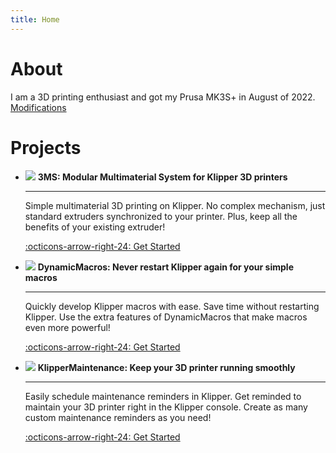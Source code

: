```yaml
---
title: Home
---
```


# About

I am a 3D printing enthusiast and got my Prusa MK3S+ in August of 2022. [Modifications](printer.md)

# Projects

<div class="grid cards" markdown>

-   [![](3ms.png)](https://3dcoded.github.io/3MS) __3MS: Modular Multimaterial System for Klipper 3D printers__

    ---

    Simple multimaterial 3D printing on Klipper. No complex mechanism, just standard extruders synchronized to your printer. Plus, keep all the benefits of your existing extruder!

    [:octicons-arrow-right-24: Get Started](https://3dcoded.github.io/3MS)

- [![](dynamicmacros.png)](https://3dcoded.github.io/DynamicMacros) __DynamicMacros: Never restart Klipper again for your simple macros__

    ---
    
    Quickly develop Klipper macros with ease. Save time without restarting Klipper. Use the extra features of DynamicMacros that make macros even more powerful!

    [:octicons-arrow-right-24: Get Started](https://3dcoded.github.io/DynamicMacros)

- [![](klippermaintenance.png)](https://3dcoded.github.io/KlipperMaintenance) __KlipperMaintenance: Keep your 3D printer running smoothly__

    ---

    Easily schedule maintenance reminders in Klipper. Get reminded to maintain your 3D printer right in the Klipper console. Create as many custom maintenance reminders as you need!

    [:octicons-arrow-right-24: Get Started](https://3dcoded.github.io/KlipperMaintenance)

</div>